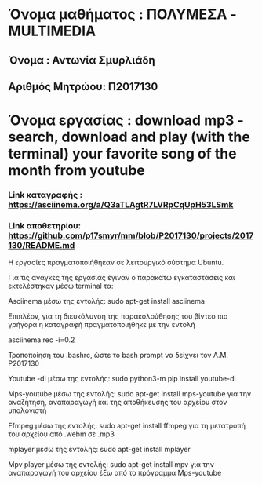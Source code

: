 # Όνομα μαθήματος : ΠΟΛΥΜΕΣΑ - MULTIMEDIA
## Όνομα : Αντωνία Σμυρλιάδη
## Αριθμός Μητρώου: Π2017130


 # Όνομα εργασίας : download mp3 - search, download and play (with the terminal) your favorite song of the month from youtube
 ### Link καταγραφής : https://asciinema.org/a/Q3aTLAgtR7LVRpCqUpH53LSmk
 ### Link αποθετηρίου: https://github.com/p17smyr/mm/blob/P2017130/projects/2017130/README.md

Η εργασίες πραγματοποιήθηκαν σε λειτουργικό σύστημα Ubuntu.

Για τις ανάγκες της εργασίας έγιναν ο παρακάτω εγκαταστάσεις και εκτελέστηκαν μέσω terminal τα:

Asciinema μέσω της εντολής: sudo apt-get install asciinema

Επιπλέον, για τη διευκόλυνση της παρακολούθησης του βίντεο πιο γρήγορα η καταγραφή πραγματοποιήθηκε με την εντολή 

asciinema rec -i=0.2

Τροποποίηση του .bashrc, ώστε το bash prompt να δείχνει τον Α.Μ. P2017130

Youtube -dl μέσω της εντολής: sudo python3-m pip install youtube-dl 

Mps-youtube μέσω της εντολής: sudo apt-get install mps-youtube για την αναζήτηση, αναπαραγωγή και της αποθήκευσης του αρχείου στον υπολογιστή

Ffmpeg μέσω της εντολής: sudo apt-get install  ffmpeg για τη μετατροπή του αρχείου από .webm σε .mp3

mplayer μέσω της εντολής: sudo apt-get install mplayer 

Mpv player μέσω της εντολής: sudo apt-get install mpv για την αναπαραγωγή του αρχείου έξω από το πρόγραμμα 
Mps-youtube

